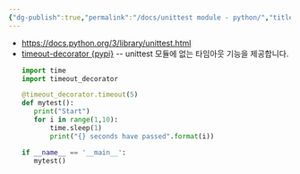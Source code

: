 ```yaml
---
{"dg-publish":true,"permalink":"/docs/unittest module - python/","title":"unittest module - python"}
---
```


- <https://docs.python.org/3/library/unittest.html>
- [timeout-decorator {pypi}](https://pypi.org/project/timeout-decorator/) -- unittest 모듈에 없는 타임아웃 기능을 제공합니다.
	 ```python
	import time
	import timeout_decorator
	
	@timeout_decorator.timeout(5)
	def mytest():
	    print("Start")
	    for i in range(1,10):
	        time.sleep(1)
	        print("{} seconds have passed".format(i))
	
	if __name__ == '__main__':
	    mytest()
	```
